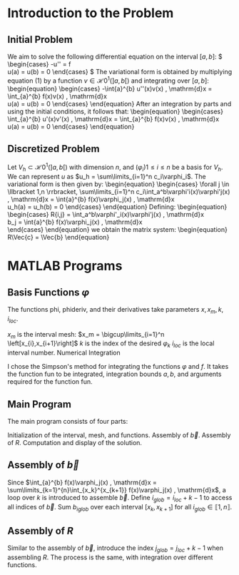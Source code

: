 # Introduction to the Problem

## Initial Problem

We aim to solve the following differential equation on the interval $\left[a,b\right]$:
$
\begin{cases}
-u'' = f\
u(a) = u(b) = 0
\end{cases}
$
The variational form is obtained by multiplying equation (1) by a function $v \in \mathcal{H}0^1(\left]a,b\right[)$ and integrating over $\left[a,b\right]$:
\begin{equation}
\begin{cases}
-\int{a}^{b} u''(x)v(x) , \mathrm{d}x = \int_{a}^{b} f(x)v(x) , \mathrm{d}x\
u(a) = u(b) = 0
\end{cases}
\end{equation}
After an integration by parts and using the initial conditions, it follows that:
\begin{equation}
\begin{cases}
\int_{a}^{b} u'(x)v'(x) , \mathrm{d}x = \int_{a}^{b} f(x)v(x) , \mathrm{d}x\
u(a) = u(b) = 0
\end{cases}
\end{equation}

## Discretized Problem

Let $V_h \subset \mathcal{H}0^1(\left]a,b\right[)$ with dimension $n$, and $(\varphi_i){1\leq i\leq n}$ be a basis for $V_h$. We can represent $u$ as $u_h = \sum\limits_{i=1}^n c_i\varphi_i$. The variational form is then given by:
\begin{equation}
\begin{cases}
\forall j \in \llbracket 1,n \rrbracket, \sum\limits_{i=1}^n c_i\int_a^b\varphi'i(x)\varphi'j(x) , \mathrm{d}x = \int{a}^{b} f(x)\varphi_j(x) , \mathrm{d}x\
u_h(a) = u_h(b) = 0
\end{cases}
\end{equation}
Defining:
\begin{equation}
\begin{cases}
R{i,j} = \int_a^b\varphi'_i(x)\varphi'j(x) , \mathrm{d}x\
b_j = \int{a}^{b} f(x)\varphi_j(x) , \mathrm{d}x\
\end{cases}
\end{equation}
we obtain the matrix system:
\begin{equation}
R\Vec{c} = \Vec{b}
\end{equation}

# MATLAB Programs

## Basis Functions $\varphi$

The functions phi, phideriv, and their derivatives take parameters $x,x_m,k,i_{loc}$.

$x_m$ is the interval mesh: $x_m = \bigcup\limits_{i=1}^n \left[x_{i},x_{i+1}\right]$
$k$ is the index of the desired $\varphi_k$
$i_{loc}$ is the local interval number.
Numerical Integration

I chose the Simpson's method for integrating the functions $\varphi$ and $f$. It takes the function fun to be integrated, integration bounds $a,b$, and arguments required for the function fun.

## Main Program

The main program consists of four parts:

Initialization of the interval, mesh, and functions.
Assembly of $\Vec{b}$.
Assembly of $R$.
Computation and display of the solution.

## Assembly of $\Vec{b}$
Since $\int_{a}^{b} f(x)\varphi_j(x) , \mathrm{d}x = \sum\limits_{k=1}^{n}\int_{x_k}^{x_{k+1}} f(x)\varphi_j(x) , \mathrm{d}x$, a loop over $k$ is introduced to assemble $\Vec{b}$. Define $i_{glob} = i_{loc}+k-1$ to access all indices of $\Vec{b}$. Sum $b_{iglob}$ over each interval $\left[x_{k},x_{k+1}\right]$ for all $i_{glob} \in \llbracket 1,n \rrbracket$.

## Assembly of $R$
Similar to the assembly of $\Vec{b}$, introduce the index $j_{glob} = j_{loc}+k-1$ when assembling $R$. The process is the same, with integration over different functions.
